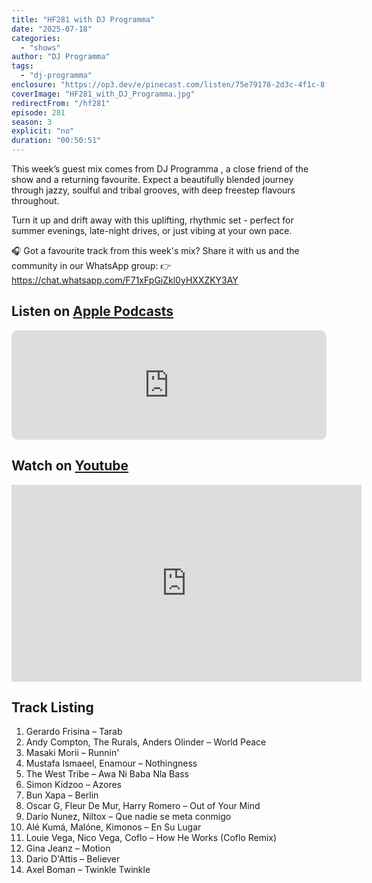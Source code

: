 ```yaml
---
title: "HF281 with DJ Programma"
date: "2025-07-18"
categories:
  - "shows"
author: "DJ Programma"
tags:
  - "dj-programma"
enclosure: "https://op3.dev/e/pinecast.com/listen/75e79178-2d3c-4f1c-8f70-0361fa0dcf8e.mp3?source=rss&ext=asset.mp3 48988436 audio/mpeg"
coverImage: "HF281_with_DJ_Programma.jpg"
redirectFrom: "/hf281"
episode: 281
season: 3
explicit: "no"
duration: "00:50:51"
---
```

This week’s guest mix comes from DJ Programma , a close friend of the show and a returning favourite. Expect a beautifully blended journey through jazzy, soulful and tribal grooves, with deep freestep flavours throughout.

Turn it up and drift away with this uplifting, rhythmic set - perfect for summer evenings, late-night drives, or just vibing at your own pace.

🎧 Got a favourite track from this week's mix? Share it with us and the community in our WhatsApp group:
👉 https://chat.whatsapp.com/F71xFpGiZkl0yHXXZKY3AY

## Listen on [Apple Podcasts](https://podcasts.apple.com/gb/podcast/hf281-with-dj-programma-18-jul-2025/id355833875?i=1000717849166)

<iframe allow="autoplay *; encrypted-media *; fullscreen *; clipboard-write" frameborder="0" height="175" style="width:100%;max-width:660px;overflow:hidden;border-radius:10px;" sandbox="allow-forms allow-popups allow-same-origin allow-scripts allow-storage-access-by-user-activation allow-top-navigation-by-user-activation" src="https://embed.podcasts.apple.com/gb/podcast/hf281-with-dj-programma-18-jul-2025/id355833875?i=1000717849166"></iframe>

## Watch on [Youtube](https://youtu.be/z3ysxr4-vDQ?si=KwLdG9FLmtXwIUDg)

<iframe width="560" height="315" src="https://www.youtube.com/embed/z3ysxr4-vDQ?si=KwLdG9FLmtXwIUDg" title="YouTube video player" frameborder="0" allow="accelerometer; autoplay; clipboard-write; encrypted-media; gyroscope; picture-in-picture; web-share" referrerpolicy="strict-origin-when-cross-origin" allowfullscreen></iframe>

## Track Listing

1. Gerardo Frisina – Tarab
2. Andy Compton, The Rurals, Anders Olinder – World Peace
3. Masaki Morii – Runnin'
4. Mustafa Ismaeel, Enamour – Nothingness
5. The West Tribe – Awa Ni Baba Nla Bass
6. Simon Kidzoo – Azores
7. Bun Xapa – Berlin
8. Oscar G, Fleur De Mur, Harry Romero – Out of Your Mind
9. Dario Nunez, Niltox – Que nadie se meta conmigo
10. Alé Kumá, Malóne, Kimonos – En Su Lugar
11. Louie Vega, Nico Vega, Coflo – How He Works (Coflo Remix)
12. Gina Jeanz – Motion
13. Dario D'Attis – Believer
14. Axel Boman – Twinkle Twinkle
